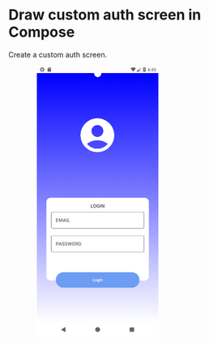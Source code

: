 # Draw custom auth screen in Compose

Create a custom auth screen.

&emsp;&emsp;&emsp;&emsp;<img src="assets/1.png" alt="android" width="240"/>
